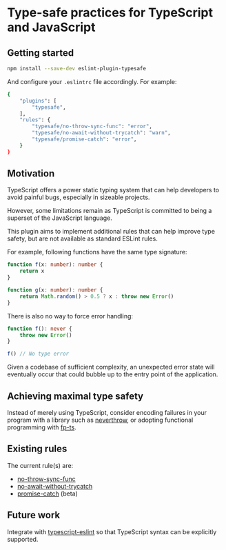 # Type-safe practices for TypeScript and JavaScript

## Getting started

```bash
npm install --save-dev eslint-plugin-typesafe
```

And configure your `.eslintrc` file accordingly. For example:

```bash
{
    "plugins": [
        "typesafe",
    ],
    "rules": {
        "typesafe/no-throw-sync-func": "error",
        "typesafe/no-await-without-trycatch": "warn",
        "typesafe/promise-catch": "error",
    }
}
```

## Motivation

TypeScript offers a power static typing system that can help developers to avoid painful bugs, especially in sizeable projects.

However, some limitations remain as TypeScript is committed to being a superset of the JavaScript language.

This plugin aims to implement additional rules that can help improve type safety, but are not available as standard ESLint rules.

For example, following functions have the same type signature:

```ts
function f(x: number): number {
    return x
}

function g(x: number): number {
    return Math.random() > 0.5 ? x : throw new Error()
}
```

There is also no way to force error handling:

```ts
function f(): never {
    throw new Error()
}

f() // No type error
```

Given a codebase of sufficient complexity, an unexpected error state will eventually occur that could bubble up to the entry point of the application.

## Achieving maximal type safety

Instead of merely using TypeScript, consider encoding failures in your program with a library such as [neverthrow](https://www.npmjs.com/package/neverthrow), or adopting functional programming with [fp-ts](https://www.npmjs.com/package/fp-ts).

## Existing rules

The current rule(s) are:

* [no-throw-sync-func](https://github.com/liangyuanruo/eslint-plugin-typesafe/blob/master/docs/rules/no-throw-sync-func.md)
* [no-await-without-trycatch](https://github.com/liangyuanruo/eslint-plugin-typesafe/blob/master/docs/rules/no-await-without-trycatch.md)
* [promise-catch](https://github.com/liangyuanruo/eslint-plugin-typesafe/blob/master/docs/rules/promise-catch.md) (beta)

## Future work

Integrate with [typescript-eslint](https://github.com/typescript-eslint/typescript-eslint) so that TypeScript syntax can be explicitly supported.
